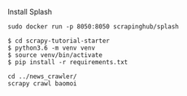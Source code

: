 

Install Splash

```shell
sudo docker run -p 8050:8050 scrapinghub/splash
```


```
$ cd scrapy-tutorial-starter
$ python3.6 -m venv venv
$ source venv/bin/activate
$ pip install -r requirements.txt
```

```
cd ../news_crawler/
scrapy crawl baomoi
```